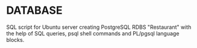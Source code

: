 # DATABASE
SQL script for Ubuntu server creating PostgreSQL RDBS "Restaurant" with the help of SQL queries, psql shell commands and PL/pgsql language blocks.
